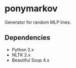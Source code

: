 ponymarkov
==========

Generator for random MLP lines.

Dependencies
------------

* Python 2.x
* NLTK 2.x
* Beautiful Soup 4.x
